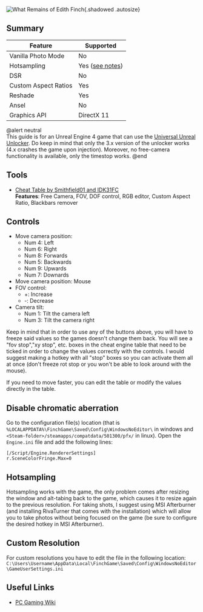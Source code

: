 ![What Remains of Edith Finch](Images\edithfinch.png "Shot by Originalnicodr"){.shadowed .autosize}

## Summary

Feature | Supported
--|--
Vanilla Photo Mode | No
Hotsampling | Yes ([see notes](#hotsampling))
DSR | No
Custom Aspect Ratios | Yes
Reshade | Yes
Ansel | No
Graphics API | DirectX 11

@alert neutral  
This guide is for an Unreal Engine 4 game that can use the [Universal Unreal Unlocker](https://framedsc.com/GeneralGuides/universal_ue4_consoleunlocker.htm). Do keep in mind that only the 3.x version of the unlocker works (4.x crashes the game upon injection). Moreover, no free-camera functionality is available, only the timestop works.
@end
 
## Tools

* [Cheat Table by Smithfield01 and IDK31FC](..\CheatTables\FinchGame12_inter.CT)  
**Features**: Free Camera, FOV, DOF control, RGB editor, Custom Aspect Ratio, Blackbars remover

## Controls

- Move camera position:
    - Num 4: Left
    - Num 6: Right
    - Num 8: Forwards
    - Num 5: Backwards
    - Num 9: Upwards
    - Num 7: Downards
- Move camera position: Mouse
- FOV control:
    - +: Increase
    - -: Decrease
- Camera tilt:
    - Num 1: Tilt the camera left
    - Num 3: Tilt the camera right

Keep in mind that in order to use any of the buttons above, you will have to freeze said values so the games doesn't change them back. You will see a "fov stop","xy stop", etc. boxes in the cheat engine table that need to be ticked in order to change the values correctly with the controls. I would suggest making a hotkey with all "stop" boxes so you can activate them all at once (don't freeze rot stop or you won't be able to look around with the mouse).

If you need to move faster, you can edit the table or modify the values directly in the table.

## Disable chromatic aberration

Go to the configuration file(s) location (that is `%LOCALAPPDATA%\FinchGame\Saved\Config\WindowsNoEditor\` in windows and
`<Steam-folder>/steamapps/compatdata/501300/pfx/` in linux). Open the `Engine.ini` file and add the following lines:
```
[/Script/Engine.RendererSettings]
r.SceneColorFringe.Max=0
```

## Hotsampling

Hotsampling works with the game, the only problem comes after resizing the window and alt-tabing back to the game, which causes it to resize again to the previous resolution. For taking shots, I suggest using MSI Afterburner (and installing RivaTurner that comes with the installation) which will allow you to take photos without being focused on the game (be sure to configure the desired hotkey in MSI Afterburner).

## Custom Resolution

For custom resolutions you have to edit the file in the following location: `C:\Users\Username\AppData\Local\FinchGame\Saved\Config\WindowsNoEditor\GameUserSettings.ini`

## Useful Links

* [PC Gaming Wiki](https://www.pcgamingwiki.com/wiki/What_Remains_of_Edith_Finch)